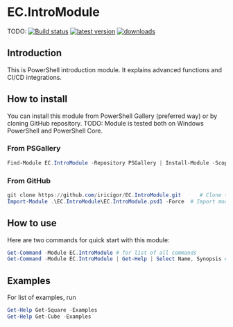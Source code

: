 # EC.IntroModule

TODO:
[![Build status](https://ci.appveyor.com/api/projects/status/tlxsb0j6v9jdhq0s?svg=true)](https://ci.appveyor.com/project/iricigor/se-intromodule)
[![latest version](https://img.shields.io/powershellgallery/v/EC.IntroModule.svg?label=latest+version)](https://www.powershellgallery.com/packages/EC.IntroModule)
[![downloads](https://img.shields.io/powershellgallery/dt/EC.IntroModule.svg?label=downloads)](https://www.powershellgallery.com/pagitckages/EC.IntroModule)

## Introduction

This is PowerShell introduction module. It explains advanced functions and CI/CD integrations.

## How to install

You can install this module from PowerShell Gallery (preferred way) or by cloning GitHub repository.
TODO: Module is tested both on Windows PowerShell and PowerShell Core.

### From PSGallery

```PowerShell
Find-Module EC.IntroModule -Repository PSGallery | Install-Module -Scope CurrentUser -Force
```

### From GitHub

```PowerShell
git clone https://github.com/iricigor/EC.IntroModule.git      # Clone this repository
Import-Module .\EC.IntroModule\EC.IntroModule.psd1 -Force  # Import module
```

## How to use

Here are two commands for quick start with this module:

```PowerShell
Get-Command -Module EC.IntroModule # for list of all commands
Get-Command -Module EC.IntroModule | Get-Help | Select Name, Synopsis # for explanation on all commands
```

## Examples

For list of examples, run

```PowerShell
Get-Help Get-Square -Examples
Get-Help Get-Cube -Examples
```
